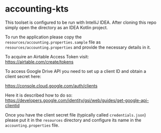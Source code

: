 # accounting-kts
This toolset is configured to be run with IntelliJ IDEA. After cloning this repo simply open the directory as an IDEA Kotlin project.

To run the application please copy the `resources/accounting.properties.sample` file as `resources/accounting.properties` 
and provide the necessary details in it.  

To acquire an Airtable Access Token visit: https://airtable.com/create/tokens

To access Google Drive API you need to set up a client ID and obtain a client secret here:

https://console.cloud.google.com/auth/clients

Here it is described how to do so:
https://developers.google.com/identity/gsi/web/guides/get-google-api-clientid

Once you have the client secret file (typically called `credentials.json`) please put it in the `resources` directory and configure its name in the `accounting.properties` file.
